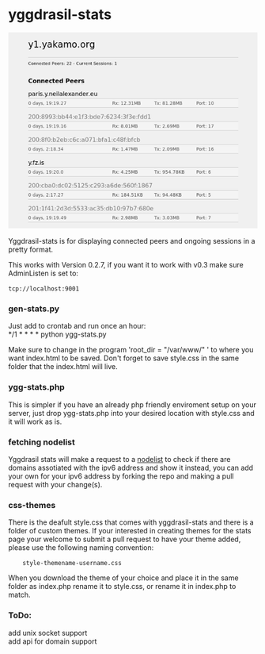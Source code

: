 # yggdrasil-stats

![peerstats](stats.png)  

Yggdrasil-stats is for displaying connected peers and ongoing sessions in a pretty format.  

This works with Version 0.2.7, if you want it to work with v0.3 make sure AdminListen is set to:  

    tcp://localhost:9001

### gen-stats.py 

Just add to crontab and run once an hour:  
*/1 * * * * python ygg-stats.py  

Make sure to change in the program 'root_dir = "/var/www/" ' to where you want index.html to be saved. Don't forget to save style.css in the same folder that the index.html will live.  

### ygg-stats.php

This is simpler if you have an already php friendly enviroment setup on your server, just drop ygg-stats.php into your desired location with style.css and it will work as is.  

### fetching nodelist

Yggdrasil stats will make a request to a [nodelist](https://github.com/yakamok/yggdrasil-nodelist) to check if there are domains assotiated with the ipv6 address and show it instead, you can add your own for your ipv6 address by forking the repo and making a pull request with your change(s).  

### css-themes

There is the deafult style.css that comes with yggdrasil-stats and there is a folder of custom themes. If your interested in creating themes for the stats page your welcome to submit a pull request to have your theme added, please use the following naming convention:  

        style-themename-username.css
        
When you download the theme of your choice and place it in the same folder as index.php rename it to style.css, or rename it in index.php to match.  

### ToDo:

add unix socket support  
add api for domain support  

